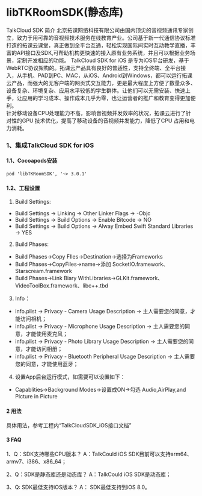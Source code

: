 # libTKRoomSDK(静态库)
TalkCloud SDK 简介
北京拓课网络科技有限公司由国内顶尖的音视频通讯专家创立，致力于用可靠的音视频技术服务在线教育产业。公司基于新一代通信协议标准打造的拓课云课堂，真正做到全平台互通，轻松实现国际间实时互动教学直播，丰富的API接口及SDK,可帮助机构更快速的接入原有业务系统，并且可以根据业务场景，定制开发相应的功能。
TalkCloud SDK for iOS 是专为iOS平台研发，基于WebRTC协议架构的。拓课云产品具有良好的普适性，支持全终端、全平台接入，从手机、PAD到PC、MAC，从iOS、Android到Windows，都可以运行拓课云产品，而强大的无客户端的网页式交互能力，更是最大程度上方便了数量众多、设备复杂、环境复杂、应用水平较低的学生群体。让他们可以无需安装、快速上手，让应用的学习成本、操作成本几乎为零，也让运营者的推广和教育变得更加便利。    
针对移动设备CPU处理能力不高，影响音视频并发效率的状况，拓课云进行了针对性的GPU 技术优化，提高了移动设备的音视频并发能力，降低了CPU 占用和电力消耗。


### 1、集成TalkCloud SDK for iOS
#### 1.1、Cocoapods安装
```pod 'libTKRoomSDK', '~> 3.0.1'```
#### 1.2、工程设置
1. Build Settings: 
- Build Settings -> Linking -> Other Linker Flags -> -Objc
- Build Settings -> Build Options -> Enable Bitcode -> NO
- Build Settings -> Build Options -> Alway Embed Swift Standard Libraries -> YES


2. Build Phases:
- Build Phases->Copy FIles->Destination->选择为Frameworks
- Build Phases->CopyFiles->name->添加 SocketIO.framework、Starscream.framework
- Build Phases->Link Biary WithLibraries->GLKit.framework、VideoToolBox.framework、libc++.tbd

3. Info：
- info.plist -> Privacy - Camera Usage Description  -> 主人需要您的同意，才能访问相机；
- info.plist -> Privacy - Microphone Usage Description -> 主人需要您的同意，才能使用麦克风；
- info.plist -> Privacy - Photo Library Usage Description -> 主人需要您的同意，才能访问相册；
- info.plist -> Privacy - Bluetooth Peripheral Usage Description -> 主人需要您的同意，才能使用蓝牙；
4. 设置App后台运行模式，如需要可以设置如下：
- Capablities->Background Modes->设置成ON->勾选 Audio,AirPlay,and Picture in Picture


#### 2 用法
具体用法，参考工程内“TalkCloudSDK_iOS接口文档”

#### 3 FAQ
1、Q：SDK支持哪些CPU版本？
A：TalkCould iOS SDK目前可以支持arm64、armv7、i386、x86_64；

2、Q：SDK是静态库还是动态库？
A：TalkCould iOS SDK是动态库；

3、Q:    SDK最低支持iOS版本？
A： SDK最低支持到iOS 8.0。





